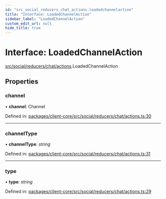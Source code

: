 ```yaml
---
id: "src_social_reducers_chat_actions.loadedchannelaction"
title: "Interface: LoadedChannelAction"
sidebar_label: "LoadedChannelAction"
custom_edit_url: null
hide_title: true
---
```


# Interface: LoadedChannelAction

[src/social/reducers/chat/actions](../modules/src_social_reducers_chat_actions.md).LoadedChannelAction

## Properties

### channel

• **channel**: Channel

Defined in: [packages/client-core/src/social/reducers/chat/actions.ts:30](https://github.com/xr3ngine/xr3ngine/blob/2d83606b6/packages/client-core/src/social/reducers/chat/actions.ts#L30)

___

### channelType

• **channelType**: *string*

Defined in: [packages/client-core/src/social/reducers/chat/actions.ts:31](https://github.com/xr3ngine/xr3ngine/blob/2d83606b6/packages/client-core/src/social/reducers/chat/actions.ts#L31)

___

### type

• **type**: *string*

Defined in: [packages/client-core/src/social/reducers/chat/actions.ts:29](https://github.com/xr3ngine/xr3ngine/blob/2d83606b6/packages/client-core/src/social/reducers/chat/actions.ts#L29)
